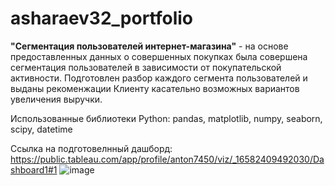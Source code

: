 # asharaev32_portfolio
 
**"Сегментация пользователей интернет-магазина"** - на основе предоставленных данных о совершенных покупках была совершена сегментация пользователей в зависимости от покупательской активности. Подготовлен разбор каждого сегмента пользователей и выданы рекоменжации Клиенту касательно возможных вариантов увеличения выручки.

Использованные библиотеки Python: pandas, matplotlib, numpy, seaborn, scipy, datetime

Ссылка на подготовелнный дашборд: https://public.tableau.com/app/profile/anton7450/viz/_16582409492030/Dashboard1#1 
![image](https://user-images.githubusercontent.com/110079705/187250070-a0a5e801-34f8-44fa-9b51-e313bfc62a67.png)
